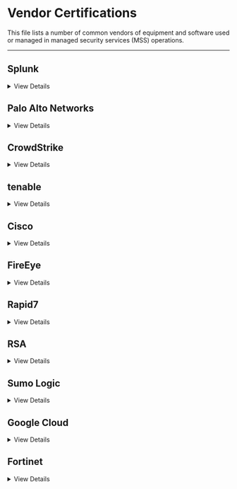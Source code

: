 # Vendor Certifications

This file lists a number of common vendors of equipment and software used or managed in managed security services (MSS) operations.

---

## Splunk

<details>
  <summary>View Details</summary>


Splunk offers a variety of training and certifications for its products. This includes a number of free training resources. Training is delivered via self-paced online courses and instructor led courses. Exams are typically proctored via Pearson VUE. *Most* certifications **do not** require prerequisite courses to be completed, though the official courses are highly recommended. Some certifications require prerequisite certifications to be held before they can be obtained.

Current certifications available:
* Splunk Core Certified User 
* Splunk Core Certified Power User 
* Splunk Core Certified Advanced Power User 
* Splunk Enterprise Certified Admin 
* Splunk Enterprise Certified Architect
* Splunk Certified Developer 
* Splunk Enterprise Security Certified Admin 
* Splunk IT Service Intelligence Certified Admin 
* Splunk Core Certified Consultant 

For more information, visit: [Splunk Training + Certification page](https://www.splunk.com/en_us/training.html)

Note: Not all training courses shown. Course length changes depending on delivery mode. 

</details>

## Palo Alto Networks

<details>
  <summary>View Details</summary>

Palo Alto Networks offers a variety of training and certifications for its products. Free training is available for all elements of their platforms. They also offer instructor led training through authorised training partners which is available to anyone, not just Palo Alto Networks customers. Exams are typically proctored via Pearson VUE. Certifications require prerequisite courses to be completed before attempting exams.

Current certifications available:
* Palo Alto Networks Certified Cybersecurity Associate (PCCSA)
* Palo Alto Networks Certified Network Security Administrator (PCNSA)
* Palo Alto Networks Certified Network Security Engineer (PCNSE)

For more information, visit: [Cybersecurity Education Overview page](https://www.paloaltonetworks.com/services/education)

</details>

## CrowdStrike

<details>
  <summary>View Details</summary>

CrowdStrike offers a variety of training and certifications for its products. Training is delivered via self-paced online courses and instructor led courses. Online training is provided through a paid subscription. Some subscriptions may be available for CrowdStrike customers. Instructor led training available through the purchase of training credits.

Exams are typically proctored via CrowdStrike University. Certifications require prerequisite courses to be completed. 

Current certifications available:
* CrowdStrike Certified Falcon Administrator (CCFA)
* CrowdStrike Certified Falcon Responder (CCFR)
* CrowdStrike Certified Falcon Hunter (CCFH)


For more information, visit: [Cyber Security Training | CrowdStrike University](https://www.crowdstrike.com/endpoint-security-products/crowdstrike-university/)

</details>

## tenable

<details>
  <summary>View Details</summary>

tenable offers a variety of training and proficiency certifications for its products. They offer different training for customers and partners. 

Customer training is delivered via self-paced online courses and instructor led courses. Online training is provided free through their tenable University. Instructor led training available through the purchase of training credits.

Proficiency exams are free and available through tenable university. Access to exam requires prerequisite courses to be completed.

Current proficiency certifications available:
* tenable.io Certificate of Proficiency
* nessus Certificate of Proficiency
* tenable.sc Certificate of Proficiency
* tenable.sc Continuous View Certificate of Proficiency

Partner training is delivered via self-paced online courses, live demonstrations, and side-by-side shadowing. 

Current certifications available:
* Certified Sales Associate (TCSA)
* Certified Pre-Sales Engineer (PSE-IO and PSE-SC)
* Certified Pre-Sales Integrator (PSI-IO and PSI-SC)
* Certified Pre-Sales Architect (PSA-IO and PRA-SC)
* Certified Quick Start Implementation Engineer (QSIE-IO and QSIE-SC)
* Certified Managed Security Service Practice (MSSP) Engineer (ME-IO and ME-SC)

Partner training is free through their tenable University. Certifications require live demonstrations and/or side by side shadowing to validate expertise. Certifications are valid for two years.

For more information, visit: [Customer Education](https://www.tenable.com/education)

</details>

## Cisco

<details>
  <summary>View Details</summary>

Cisco offers a variety of training and certifications for its products. Training is delivered via self-paced online courses and instructor led courses. Instructor led courses are also available through authorised partners. Exams are typically proctored via Pearson VUE. *Most* certifications **do not** require prerequisite courses to be completed, though the official courses are highly recommended. Some certifications require documented experience and pre-requisite certifications. Certification exams require a Cisco Networking Academy ID. 

There are a large number of certifications available at the Entry, Associate, Professional, Expert, and Architect levels. *Some* possibly relevant certifications are:
* Cisco Certified Technician (CCT available in Data Center and Routing & Switching flavours)
* Cisco Certified Network Associate (CCNA)
* Cisco Certified DevNet Associate 
* Cisco Certified CyberOps Associate 

Certifications are valid for three years.

Cisco's NDG Linux courses can lead to:
* Linux Professional Institute Linux Essentials Certificate
* Linux Professional Institute Linux Administrator (LPIC-1)
* CompTIA Linux+ 


For more information, visit: [Cisco Education](https://www.cisco.com/c/en_au/solutions/industries/education.html)

</details>

## FireEye

<details>
  <summary>View Details</summary>

FireEye offers a variety of training through self-paced online courses, but mainly through instructor lead courses either onsite, offsite, or virtual. Training is only available to FireEye customers and must be arranged through your FireEye account manager.

FireEye offer product deployment and usage training, as well as more holistic topics, like Cyber Threat Hunting and Creative Red Teaming using their products. They also offer other instructor lead cybersecurity training through FireEye Mandiant, such as Network Traffic Analysis and Windows Enterprise Incident Response.

For more information, visit: [Education Services](https://www.fireeye.com/services/training.html)

</details>

## Rapid7

<details>
  <summary>View Details</summary>

Rapid 7 offers a variety of training and certifications for its products. Training is all instructor lead, either in person or virtually. Training can be done on-site at a significantly increased cost. Exams are timed, done online, and are open-book format. Certifications **do not** require prerequisite courses to be completed, though the official courses are highly recommended and other knowledge and experience may prove useful (e.g. knowledge of SQL, scripting, etc.). 
 
Rapid 7 also provide a number of useful general cyber security learning resources.

Current certifications available:
* Nexpose Certified Administrator
* Advanced Vulnerability Management
* InsightVM Certified Administrator
* Metasploit Pro Certified Specialist
* AppSpider Pro Certified Specialist
* InsightIDR Certified Specialist
* InsightAppSec Certified Specialist
* AppSpider Enterprise Certified Specialist 

For more information, visit: [Product and Skills Training](https://www.rapid7.com/services/training-certification/training/)

</details>

## RSA

<details>
  <summary>View Details</summary>

RSA offers a variety of training and certifications for its products. This includes a number of free training resources. Training is delivered via self-   paced online courses and instructor led courses in the classroom and virtually. Exams are typically proctored via Pearson VUE. Certifications **do not** require prerequisite courses to be completed, though the official courses are highly recommended. 

Current certifications available:
* RSA Archer® Certified Associate
* RSA Archer® Certified Professional
* RSA NetWitness ® Logs & Network Certified Administrator
* RSA NetWitness® Logs & Network Certified Analyst
* RSA NetWitness® Endpoint Certified Administrator
* RSA NetWitness® Endpoint Certified Analyst
* RSA SecurID® Access Certified Associate
* RSA SecurID® Access Certified Professional
* RSA® Identity Governance & Lifecycle Certified Associate
* RSA® Identity Governance & Lifecycle Certified Professional

For more information, visit: [Training](https://www.rsa.com/en-us/services/training)

Note: Not all training courses shown. Self-paced online versions of some courses may be available. Training for the current and immediately previous version of products may be available.

</details>

## Sumo Logic

<details>
  <summary>View Details</summary>

Sumo Logic offers a variety of training and certifications for its products.This includes a number of free training resources. Training is delivered via instructor led courses in the classroom and virtually. Recordings of training sessions are available for a self-paced option. Exams are online un-proctored exams. Certifications **do not** require prerequisite courses to be completed, though the official courses are highly recommended. 

Current certifications available:
* Fundamentals Certification
* Search Mastery Certification
* Administration Certification
* Security Analytics Certification
* Metrics Mastery Certification
* Advanced Metrics with Kubernetes Certification

Certifications are valid for 1-2 years depending on the certification.

For more information, visit: [Learning Portal](https://www.sumologic.com/learn/training/)
</details>

## Google Cloud

<details>
  <summary>View Details</summary>

Google Cloud offers a variety of training and certifications for its products. Training is delivered via self-paced online courses and instructor led courses. Instructor led courses are also available through authorised partners. Exams are typically proctored via Kryterion for in-person exams and by Google or ProctorU for remotely proctored exams. 

*Most* certifications **do not** require prerequisite courses to be completed, though the official courses are highly recommended. Some certifications require pre-requisite certifications. There are certifications available at the User, Associate, and Professional levels. 

Some current certifications available:
* Associate Cloud Engineer
* Professional Cloud Architect
* Professional Cloud Developer
* Professional Data Engineer
* Professional Cloud DevOps Engineer
* Professional Cloud Security Engineer
* Professional Cloud Network Engineer
* Professional Collaboration Engineer 

Certifications are typically valid for two years.

For more information, visit: [Google Cloud Training](https://cloud.google.com/training)

</details>

## Fortinet

<details>
  <summary>View Details</summary>

Fortinet offers a range of training and certifications for its products, as well as general cybersecurity training. They offer online and instructor led training through authorised training canters. Exams are typically proctored via Pearson VUE. Certifications require the completion of Fortinet training courses.

All Fortinet business partners are required to obtain NSE1, NSE2, and NSE3 certifications to be a Fortinet Network Security Associate. 

Current certifications available:
* Fortinet Network Security Associate
* Fortinet Network Security Professional
* Fortinet Network Security Analyst
* Fortinet Network Security Specialist
* Fortinet Network Security Architect
* Fortinet Network Security Expert (requires theory and practical exam)

Certifications are typically valid for two years.

For more information, visit: [Network Security Expert Program page](https://training.fortinet.com/local/staticpage/view.php?page=certifications)


</details>
